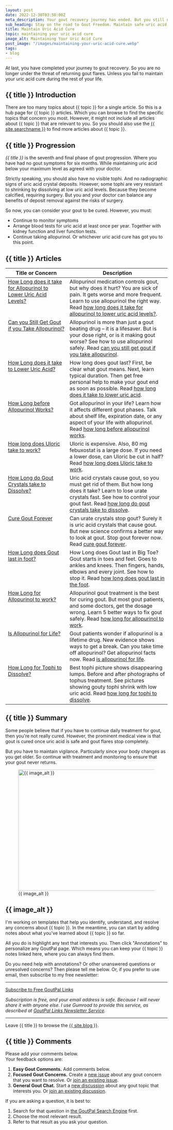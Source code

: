```yaml
---
layout: post
date: 2022-12-30T03:58:00Z
meta_description: Your gout recovery journey has ended. But you still need routine daily maintenance and annual tests. So stay on track to maintain your uric acid cure.
sub_heading: Stay on the road to Gout Freedom. Maintain safe uric acid levels.
title: Maintain Uric Acid Cure
topic: maintaining your uric acid cure
image_alt: Maintaining Your Uric Acid Cure
post_image: "/images/maintaining-your-uric-acid-cure.webp"
tags:
- blog
---
```

<p>At last, you have completed your journey to gout recovery. So you are no longer under the threat of returning gout flares. Unless you fail to maintain your uric acid cure during the rest of your life.</p>
<h2 id="intro">{{ title }} Introduction</h2>
<p>There are too many topics about {{ topic }} for a single article. So this is a hub page for {{ topic }} articles. Which you can browse to find the specific topics that concern you most. However, it might not include all articles about {{ topic }} that are relevant to you. So you should also use the <a href="{{ site.searchurl }}">{{ site.searchname }}</a> to find more articles about {{ topic }}.</p>
<h2 id="progress">{{ title }} Progression</h2>
<p><em>{{ title }}</em> is the seventh and final phase of gout progression. Where you have had no gout symptoms for six months. While maintaining uric acid below your maximum level as agreed with your doctor.</p>
<p>Strictly speaking, you should also have no visible tophi. And no radiographic signs of uric acid crystal deposits. However, some tophi are very resistant to shrinking by dissolving at low uric acid levels. Because they become calcified, requiring surgery. But you and your doctor can balance any benefits of deposit removal against the risks of surgery.</p>
<p>So now, you can consider your gout to be cured. However, you must:</p>
<ul>
<li>Continue to monitor symptoms</li>
<li>Arrange blood tests for uric acid at least once per year. Together with kidney function and liver function tests.</li>
<li>Continue taking allopurinol. Or whichever uric acid cure has got you to this point.</li>
</ul>
<h2 id="facts">{{ title }} Articles</h2>
<table style="width: 100%;" id="article-list">
    <thead>
        <tr>
            <th style="width: 38%;">Title or Concern</th>
            <th style="width: 62%;">Description</th>
        </tr>
    </thead>
    <tbody style="vertical-align:top;">
        <tr id="how">
            <td><a href="/972/allopurinol-medication-why-it-hurts-to-get-rid-of-gout/">How Long does it take for Allopurinol to Lower Uric Acid Levels?</a></td>
            <td>Allopurinol medication controls gout, but why does it hurt? You are sick of pain. It gets worse and more frequent. Learn to use allopurinol the right way. Read <a href="/972/allopurinol-medication-why-it-hurts-to-get-rid-of-gout/">how long does it take for allopurinol to lower uric acid levels?</a>.</td>
        </tr>
        <tr id="can">
            <td><a href="/gout-treatment/avoid-gout/allopurinol/">Can you Still Get Gout if you Take Allopurinol?</a></td>
            <td>Allopurinol is more than just a gout beating drug – it is a lifesaver. But is your dose right, or is it making gout worse? See how to use allopurinol safely. Read <a href="/gout-treatment/avoid-gout/allopurinol/">can you still get gout if you take allopurinol</a>.</td>
        </tr>
        <tr id="lower">
            <td><a href="/10896/how-long-does-gout-last-its-your-call/">How Long does it take to Lower Uric Acid?</a></td>
            <td>How long does gout last? First, be clear what gout means. Next, learn typical duration. Then get free personal help to make your gout end as soon as possible. Read <a href="/10896/how-long-does-gout-last-its-your-call/">how long does it take to lower uric acid</a>.</td>
        </tr>
        <tr id="allopurinol">
            <td><a href="/gout-pal-forum/please-help-my-gout/whats-shelf-life-of-allopurinol/">How Long before Allopurinol Works?</a></td>
            <td>Got allopurinol in your life? Learn how it affects different gout phases. Talk about shelf life, expiration date, or any aspect of your life with allopurinol. Read <a href="/gout-pal-forum/please-help-my-gout/whats-shelf-life-of-allopurinol/">how long before allopurinol works</a>.</td>
        </tr>
        <tr id="uloric">
            <td><a href="/gout-pal-forum/please-help-my-gout/anyone-cut-uloric-80mg-down-to-40mg/">How long does Uloric take to work?</a></td>
            <td>Uloric is expensive. Also, 80 mg febuxostat is a large dose. If you need a lower dose, can Uloric be cut in half? Read <a href="/gout-pal-forum/please-help-my-gout/anyone-cut-uloric-80mg-down-to-40mg/">how long does Uloric take to work</a>.</td>
        </tr>
        <tr id="crystal">
            <td><a href="/668/uric-acid-crystals/">How Long do Gout Crystals take to Dissolve?</a></td>
            <td>Uric acid crystals cause gout, so you must get rid of them. But how long does it take? Learn to lose urate crystals fast. See how to control your gout fast. Read <a href="/668/uric-acid-crystals/">how long do gout crystals take to dissolve</a>.</td>
        </tr>
        <tr id="forever">
            <td><a href="/10543/how-do-urate-crystals-stop-gout-forever/">Cure Gout Forever</a></td>
            <td>Can urate crystals stop gout? Surely it is uric acid crystals that cause gout. But new science confirms a better way to look at gout. Stop gout forever now. Read <a href="/10543/how-do-urate-crystals-stop-gout-forever/">cure gout forever</a>.</td>
        </tr>
        <tr id="last">
            <td><a href="/10554/how-long-does-gout-last-in-big-toe/">How Long does Gout last in foot?</a></td>
            <td>How Long does Gout last in Big Toe? Gout starts in toes and feet. Goes to ankles and knees. Then fingers, hands, elbows and every joint. See how to stop it. Read <a href="/10554/how-long-does-gout-last-in-big-toe/">how long does gout last in the foot</a>.</td>
        </tr>
        <tr id="long">
            <td><a href="/1408/allopurinol-gout-treatment/">How Long for Allopurinol to work?</a></td>
            <td>Allopurinol gout treatment is the best for curing gout. But most gout patients, and some doctors, get the dosage wrong. Learn 5 better ways to fix gout safely. Read <a href="/1408/allopurinol-gout-treatment/">how long for allopurinol to work</a>.</td>
        </tr>
        <tr id="life">
            <td><a href="/1629/is-allopurinol-a-lifetime-drug/">Is Allopurinol for Life?</a></td>
            <td>Gout patients wonder if allopurinol is a lifetime drug. New evidence shows ways to get a break. Can you take time off allopurinol? Get allopurinol facts now. Read <a href="/1629/is-allopurinol-a-lifetime-drug/">is allopurinol for life</a>.</td>
        </tr>
        <tr id="tophi">
            <td><a href="/3408/best-tophi-picture/">How Long for Tophi to Dissolve?</a></td>
            <td>Best tophi picture shows disappearing lumps. Before and after photographs of tophus treatment. See pictures showing gouty tophi shrink with low uric acid. Read <a href="/3408/best-tophi-picture/">how long for tophi to dissolve</a>.</td>
        </tr>
    </tbody>
</table>
<h2 id="summary">{{ title }} Summary</h2>
<p>Some people believe that if you have to continue daily treatment for gout, then you're not really cured. However, the prominent medical view is that gout is cured once uric acid is safe and gout flares stop completely.</p>
<p>But you have to maintain vigilance. Particularly since your body changes as you get older. So continue with treatment and monitoring to ensure that your gout never returns.</p>
<figure id="image" class="inner">
<img src="{{ post_image }}" alt="{{ image_alt }}"  width="610" height="377">
  <figcaption>{{ image_alt }}</figcaption>
</figure>
<h2 id="next">{{ image_alt }}</h2>
I'm working on templates that help you identify, understand, and resolve any concerns about {{ topic }}. In the meantime, you can start by adding notes about what you've learned about {{ topic }} so far.

All you do is highlight any text that interests you. Then click "Annotations" to personalize any GoutPal page. Which means you can keep your {{ topic }} notes linked here, where you can always find them.

Do you need help with annotations? Or other unanswered questions or unresolved concerns? Then please tell me below. Or, if you prefer to use email, then subscribe to my free newsletter:
<hr><a class="gumroad-button" href="https://keithctaylor.gumroad.com/l/rqmqt?a=888958067&wanted=true&price=0" data-gumroad-single-product="true" target="_blank">Subscribe to Free GoutPal Links <span class="gumroad-button-logo"></span></a>
<p><i>Subscription is free, and your email address is safe. Because I will never share it with anyone else. I use Gumroad to provide this service, as described at <a href="https://goutpal.com/blog/goutpal-notifications/">GoutPal Links Newsletter Service</a>.</i></p><hr>
Leave {{ title }} to browse the <a href="/blog">{{ site.blog }}</a>.

<h2 id="comments">{{ title }} Comments</h2>
<p>Please add your comments below.<br />
Your feedback options are:</p>
<ol>
<li><b>Easy Gout Comments.</b> Add comments below.</li>
<li><b>Focused Gout Concerns.</b> Create a <a href="https://github.com/kct2020/goutpal-com-skeleventy/issues/new/choose">new issue</a> about any gout concern that you want to resolve. Or <a href="https://github.com/kct2020/goutpal-com-skeleventy/issues">join an existing issue</a>.</li>
<li><b>General Gout Chat.</b> Start a <a href="https://github.com/kct2020/goutpal-com-skeleventy/discussions/new">new discussion</a> about any gout topic that interests you. Or <a href="https://github.com/kct2020/goutpal-com-skeleventy/discussions">join an existing discussion</a>.</li>
</ol>
<p>If you are asking a question, it is best to:</p>
<ol>
<li>Search for that question in <a href="https://cse.google.com/cse?cof=FORID:0&cx=partner-pub-4857169685716700:9780732506">the GoutPal Search Engine</a> first.</li>
<li>Choose the most relevant result.</li>
<li>Refer to that result as you ask your question.</li>
</ol>
<script src="https://giscus.app/client.js"
        data-repo="kct2020/goutpal-com-skeleventy"
        data-repo-id="R_kgDOGVSRQQ"
        data-category="GoutPal Links Comments🗣"
        data-category-id="DIC_kwDOGVSRQc4CRbFp"
        data-mapping="title"
        data-strict="0"
        data-reactions-enabled="1"
        data-emit-metadata="1"
        data-input-position="top"
        data-theme="light_tritanopia"
        data-lang="en"
        data-loading="lazy"
        crossorigin="anonymous"
        async>
</script>
